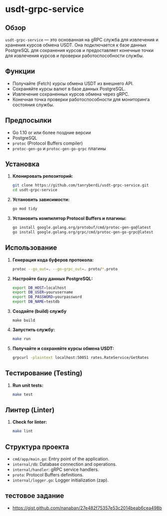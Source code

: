 # usdt-grpc-service

## Обзор
`usdt-grpc-service` — это основанная на gRPC служба для извлечения и хранения курсов обмена USDT. Она подключается к базе данных PostgreSQL для сохранения курсов и предоставляет конечные точки для извлечения курсов и проверки работоспособности службы.

## Функции
- Получайте (Fetch) курсы обмена USDT из внешнего API.
- Сохраняйте курсы валют в базе данных PostgreSQL.
- Извлечение сохраненных курсов обмена через gRPC.
- Конечная точка проверки работоспособности для мониторинга состояния службы.

## Предпосылки
- Go 1.10 or или более поздние версии
- PostgreSQL
- `protoc` (Protocol Buffers compiler)
- `protoc-gen-go` и `protoc-gen-go-grpc` плагины

## Установка

1. **Клонировать репозиторий:**
    ```sh
    git clone https://github.com/tanryberdi/usdt-grpc-service.git
    cd usdt-grpc-service
    ```

2. **Установить зависимости:**
    ```sh
    go mod tidy
    ```

3. **Установить компилятор Protocol Buffers и плагины:**
    ```sh
    go install google.golang.org/protobuf/cmd/protoc-gen-go@latest
    go install google.golang.org/grpc/cmd/protoc-gen-go-grpc@latest
    ```
   
## Использование

1. **Генерация кода буферов протокола:**
    ```sh
    protoc --go_out=. --go-grpc_out=. proto/*.proto
    ```

2. **Настройте базу данных PostgreSQL:**
    ```sh
    export DB_HOST=localhost
    export DB_USER=yourusername
    export DB_PASSWORD=yourpassword
    export DB_NAME=testdb
    ```
3. **Создайте (build) службу**
    ```shell
    make build
    ```

4. **Запустить службу:**
    ```sh
    make run
    ```
5. **Получайте и сохраняйте курсы обмена USDT:**
    ```sh
    grpcurl -plaintext localhost:50051 rates.RateService/GetRates
    ```


## Тестирование (Testing)

1. **Run unit tests:**
    ```sh
    make test 
    ```

## Линтер (Linter)

1. **Check for linter:**
    ```sh
    make lint 
    ```

## Структура проекта

- `cmd/app/main.go`: Entry point of the application.
- `internal/db`: Database connection and operations.
- `internal/handler`: gRPC service handlers.
- `proto`: Protocol Buffers definitions.
- `internal/logger.go`: Logger initialization (zap).

## тестовое задание
- https://gist.github.com/nanaban/27e482f75357e53c2014beab6cea498b